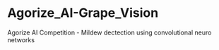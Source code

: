 # Agorize_AI-Grape_Vision
Agorize AI Competition - Mildew dectection using convolutional neuro networks
